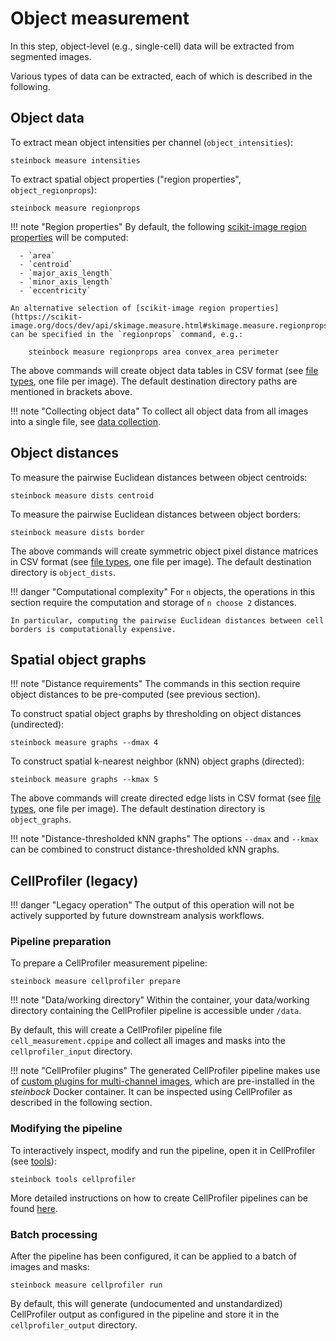 # Object measurement

In this step, object-level (e.g., single-cell) data will be extracted from segmented images.

Various types of data can be extracted, each of which is described in the following.

## Object data

To extract mean object intensities per channel (`object_intensities`):

    steinbock measure intensities

To extract spatial object properties ("region properties", `object_regionprops`):

    steinbock measure regionprops

!!! note "Region properties"
    By default, the following [scikit-image region properties](https://scikit-image.org/docs/dev/api/skimage.measure.html#skimage.measure.regionprops) will be computed:

      - `area`
      - `centroid`
      - `major_axis_length`
      - `minor_axis_length`
      - `eccentricity`

    An alternative selection of [scikit-image region properties](https://scikit-image.org/docs/dev/api/skimage.measure.html#skimage.measure.regionprops) can be specified in the `regionprops` command, e.g.:

        steinbock measure regionprops area convex_area perimeter

The above commands will create object data tables in CSV format (see [file types](../specs/file-types.md#object-data), one file per image). The default destination directory paths are mentioned in brackets above.

!!! note "Collecting object data"
    To collect all object data from all images into a single file, see [data collection](tools.md#data-collection).

## Object distances

To measure the pairwise Euclidean distances between object centroids:

    steinbock measure dists centroid

To measure the pairwise Euclidean distances between object borders:

    steinbock measure dists border

The above commands will create symmetric object pixel distance matrices in CSV format (see [file types](../specs/file-types.md#object-distances), one file per image). The default destination directory is `object_dists`.

!!! danger "Computational complexity"
    For `n` objects, the operations in this section require the computation and storage of `n choose 2` distances.

    In particular, computing the pairwise Euclidean distances between cell borders is computationally expensive.

## Spatial object graphs

!!! note "Distance requirements"
    The commands in this section require object distances to be pre-computed (see previous section).

To construct spatial object graphs by thresholding on object distances (undirected):

    steinbock measure graphs --dmax 4

To construct spatial k-nearest neighbor (kNN) object graphs (directed):

    steinbock measure graphs --kmax 5

The above commands will create directed edge lists in CSV format (see [file types](../specs/file-types.md#spatial-object-graphs), one file per image). The default destination directory is `object_graphs`.

!!! note "Distance-thresholded kNN graphs"
    The options `--dmax` and `--kmax` can be combined to construct distance-thresholded kNN graphs.

## CellProfiler (legacy)

!!! danger "Legacy operation"
    The output of this operation will not be actively supported by future downstream analysis workflows.

### Pipeline preparation

To prepare a CellProfiler measurement pipeline:

    steinbock measure cellprofiler prepare

!!! note "Data/working directory"
    Within the container, your data/working directory containing the CellProfiler pipeline is accessible under `/data`.

By default, this will create a CellProfiler pipeline file `cell_measurement.cppipe` and collect all images and masks into the `cellprofiler_input` directory.

!!! note "CellProfiler plugins"
    The generated CellProfiler pipeline makes use of [custom plugins for multi-channel images](https://github.com/BodenmillerGroup/ImcPluginsCP), which are pre-installed in the *steinbock* Docker container. It can be inspected using CellProfiler as described in the following section.

### Modifying the pipeline

To interactively inspect, modify and run the pipeline, open it in CellProfiler (see [tools](tools.md#cellprofiler)):

    steinbock tools cellprofiler

More detailed instructions on how to create CellProfiler pipelines can be found [here](https://cellprofiler-manual.s3.amazonaws.com/CellProfiler-4.1.3/help/pipelines_building.html).

### Batch processing

After the pipeline has been configured, it can be applied to a batch of images and masks:

    steinbock measure cellprofiler run

By default, this will generate (undocumented and unstandardized) CellProfiler output as configured in the pipeline and store it in the `cellprofiler_output` directory.
